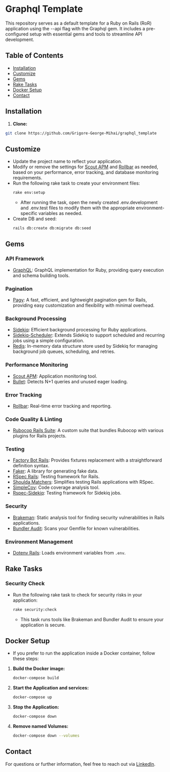 # Graphql Template

This repository serves as a default template for a Ruby on Rails (RoR) application using the --api flag with the Graphql gem. It includes a pre-configured setup with essential gems and tools to streamline API development.

## Table of Contents

- [Installation](#installation)
- [Customize](#customize)
- [Gems](#gems)
- [Rake Tasks](#rake-tasks)
- [Docker Setup](#docker-setup)
- [Contact](#contact)

## Installation

1. **Clone:**

```bash
git clone https://github.com/Grigore-George-Mihai/graphql_template
```

## Customize

- Update the project name to reflect your application.
- Modify or remove the settings for [Scout APM](https://github.com/scoutapp/scout_apm_ruby) and [Rollbar](https://github.com/rollbar/rollbar-gem) as needed, based on your performance, error tracking, and database monitoring requirements.
- Run the following rake task to create your environment files:
    ```bash
    rake env:setup
    ````
  - After running the task, open the newly created .env.development and .env.test files to modify them with the appropriate environment-specific variables as needed.
- Create DB and seed:
    ```bash
    rails db:create db:migrate db:seed
    ````

## Gems

### API Framework
- [GraphQL](https://github.com/rmosolgo/graphql-ruby): GraphQL implementation for Ruby, providing query execution and schema building tools.

### Pagination
- [Pagy](https://github.com/ddnexus/pagy): A fast, efficient, and lightweight pagination gem for Rails, providing easy customization and flexibility with minimal overhead.

### Background Processing
- [Sidekiq](https://github.com/mperham/sidekiq): Efficient background processing for Ruby applications.
- [Sidekiq-Scheduler](https://github.com/moove-it/sidekiq-scheduler): Extends Sidekiq to support scheduled and recurring jobs using a simple configuration.
- [Redis](https://github.com/redis/redis-rb): In-memory data structure store used by Sidekiq for managing background job queues, scheduling, and retries.

### Performance Monitoring
- [Scout APM](https://github.com/scoutapp/scout_apm_ruby): Application monitoring tool.
- [Bullet](https://github.com/flyerhzm/bullet): Detects N+1 queries and unused eager loading.

### Error Tracking
- [Rollbar](https://github.com/rollbar/rollbar-gem): Real-time error tracking and reporting.

### Code Quality & Linting
- [Rubocop Rails Suite](https://github.com/Grigore-George-Mihai/rubocop-rails-suite): A custom suite that bundles Rubocop with various plugins for Rails projects.

### Testing
- [Factory Bot Rails](https://github.com/thoughtbot/factory_bot_rails): Provides fixtures replacement with a straightforward definition syntax.
- [Faker](https://github.com/faker-ruby/faker): A library for generating fake data.
- [RSpec Rails](https://github.com/rspec/rspec-rails): Testing framework for Rails.
- [Shoulda Matchers](https://github.com/thoughtbot/shoulda-matchers): Simplifies testing Rails applications with RSpec.
- [SimpleCov](https://github.com/simplecov-ruby/simplecov): Code coverage analysis tool.
- [Rspec-Sidekiq](https://github.com/philostler/rspec-sidekiq): Testing framework for Sidekiq jobs.

### Security
- [Brakeman](https://github.com/presidentbeef/brakeman): Static analysis tool for finding security vulnerabilities in Rails applications.
- [Bundler Audit](https://github.com/rubysec/bundler-audit): Scans your Gemfile for known vulnerabilities.

### Environment Management
- [Dotenv Rails](https://github.com/bkeepers/dotenv): Loads environment variables from `.env`.

## Rake Tasks

### Security Check
- Run the following rake task to check for security risks in your application:

    ```bash
    rake security:check
    ```

    - This task runs tools like Brakeman and Bundler Audit to ensure your application is secure.

## Docker Setup
- If you prefer to run the application inside a Docker container, follow these steps:

1. **Build the Docker image:**

    ```bash
    docker-compose build
    ```

2. **Start the Application and services:**

    ```bash
    docker-compose up
    ```

3. **Stop the Application:**

    ```bash
    docker-compose down
    ```

4. **Remove named Volumes:**

    ```bash
    docker-compose down --volumes
    ```

## Contact

For questions or further information, feel free to reach out via [LinkedIn](https://www.linkedin.com/in/grigore-george-mihai-73981b86/).
